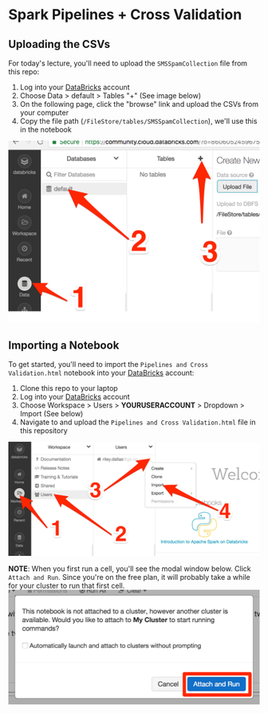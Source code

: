# Spark Pipelines + Cross Validation

## Uploading the CSVs
For today's lecture, you'll need to upload the `SMSSpamCollection` file from this repo:

1. Log into your [DataBricks](https://community.cloud.databricks.com/) account
2. Choose Data > default > Tables "+" (See image below)
3. On the following page, click the "browse" link and upload the CSVs from your computer
4. Copy the file path (`/FileStore/tables/SMSSpamCollection`), we'll use this in the notebook

![](assets/upload.png)

## Importing a Notebook

To get started, you'll need to import the `Pipelines and Cross Validation.html` notebook into your [DataBricks](https://community.cloud.databricks.com/) account:

1. Clone this repo to your laptop
2. Log into your [DataBricks](https://community.cloud.databricks.com/) account
3. Choose Workspace > Users > **YOURUSERACCOUNT** > Dropdown > Import (See below)
4. Navigate to and upload the `Pipelines and Cross Validation.html` file in this repository

![](assets/import.png)

**NOTE**: When you first run a cell, you'll see the modal window below. Click `Attach and Run`. Since you're on the free plan, it will probably take a while for your cluster to run that first cell.
![](assets/attach.png)
